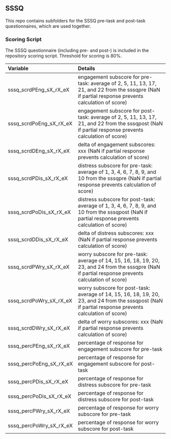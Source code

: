 ## SSSQ

This repo contains subfolders for the SSSQ pre-task and post-task questionnaires, which are used together.


### Scoring Script
The SSSQ questionnaire (including pre- and post-) is included in the repository scoring script. Threshold for scoring is 80%.

| Variable | Details |
| :--  | :--  |
| sssq_scrdPEng_sX_rX_eX | engagement subscore for pre-task: average of 2, 5, 11, 13, 17, 21, and 22 from the sssqpre (NaN if partial response prevents calculation of score) |
| sssq_scrdPoEng_sX_rX_eX | engagement subscore for post-task: average of 2, 5, 11, 13, 17, 21, and 22 from the sssqpost (NaN if partial response prevents calculation of score) |
| sssq_scrdDEng_sX_rX_eX | delta of engagement subscores: xxx (NaN if partial response prevents calculation of score) |
| sssq_scrdPDis_sX_rX_eX | distress subscore for pre-task: average of 1, 3, 4, 6, 7, 8, 9, and 10 from the sssqpre (NaN if partial response prevents calculation of score) |
| sssq_scrdPoDis_sX_rX_eX | distress subscore for post-task: average of 1, 3, 4, 6, 7, 8, 9, and 10 from the sssqpost (NaN if partial response prevents calculation of score) |
| sssq_scrdDDis_sX_rX_eX | delta of distress subscores: xxx (NaN if partial response prevents calculation of score) |
| sssq_scrdPWry_sX_rX_eX | worry subscore for pre-task: average of 14, 15, 16, 18, 19, 20, 23, and 24 from the sssqpre (NaN if partial response prevents calculation of score) |
| sssq_scrdPoWry_sX_rX_eX | worry subscore for post-task: average of 14, 15, 16, 18, 19, 20, 23, and 24 from the sssqpost (NaN if partial response prevents calculation of score) |
| sssq_scrdDWry_sX_rX_eX | delta of worry subscores: xxx (NaN if partial response prevents calculation of score) |
| sssq_percPEng_sX_rX_eX | percentage of response for engagement subscore for pre-task |
| sssq_percPoEng_sX_rX_eX | percentage of response for engagement subscore for post-task |
| sssq_percPDis_sX_rX_eX | percentage of response for distress subscore for pre-task |
| sssq_percPoDis_sX_rX_eX | percentage of response for distress subscore for post-task |
| sssq_percPWry_sX_rX_eX | percentage of response for worry subscore for pre-task |
| sssq_percPoWry_sX_rX_eX | percentage of response for worry subscore for post-task |